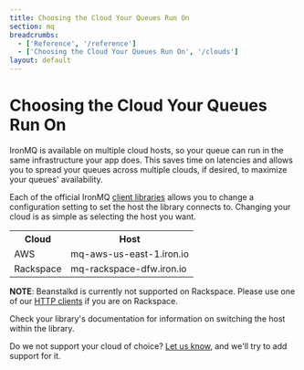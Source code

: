 ```yaml
---
title: Choosing the Cloud Your Queues Run On
section: mq
breadcrumbs:
  - ['Reference', '/reference']
  - ['Choosing the Cloud Your Queues Run On', '/clouds']
layout: default
---
```


# Choosing the Cloud Your Queues Run On

IronMQ is available on multiple cloud hosts, so your queue can run in the same infrastructure your app does. This saves time on latencies and allows you to spread your queues across multiple clouds, if desired, to maximize your queues' availability.

Each of the official IronMQ [client libraries](/mq/code/libraries) allows you to change a configuration setting to set the host the library connects to. Changing your cloud is as simple as selecting the host you want.

<table class="reference">
<tr><th>Cloud</th><th>Host</th></tr>
<tr><td>AWS</td><td>mq-aws-us-east-1.iron.io</td></tr>
<tr><td>Rackspace</td><td>mq-rackspace-dfw.iron.io</td></tr>
</table>

**NOTE**: Beanstalkd is currently not supported on Rackspace. Please use one of our 
[HTTP clients](/mq/code/libraries) if you are on Rackspace. 

Check your library's documentation for information on switching the host within the library.

Do we not support your cloud of choice? [Let us know](http://support.iron.io/customer/portal/emails/new), and we'll try to add support for it.
